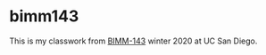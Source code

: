 # bimm143

This is my classwork from [BIMM-143](https://bioboot.github.io/bimm143_W2) winter 2020 at UC San Diego.
